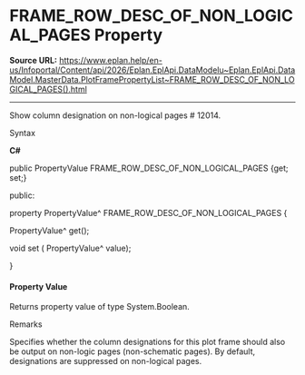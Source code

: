 # FRAME_ROW_DESC_OF_NON_LOGICAL_PAGES Property

**Source URL:** https://www.eplan.help/en-us/Infoportal/Content/api/2026/Eplan.EplApi.DataModelu~Eplan.EplApi.DataModel.MasterData.PlotFramePropertyList~FRAME_ROW_DESC_OF_NON_LOGICAL_PAGES().html

---

Show column designation on non-logical pages # 12014.

Syntax

**C#**



public PropertyValue FRAME_ROW_DESC_OF_NON_LOGICAL_PAGES {get; set;}

public:

property PropertyValue^ FRAME_ROW_DESC_OF_NON_LOGICAL_PAGES {

   PropertyValue^ get();

   void set (    PropertyValue^ value);

}


#### Property Value

Returns property value of type System.Boolean.

Remarks

Specifies whether the column designations for this plot frame should also be output on non-logic pages (non-schematic pages). By default, designations are suppressed on non-logical pages.
